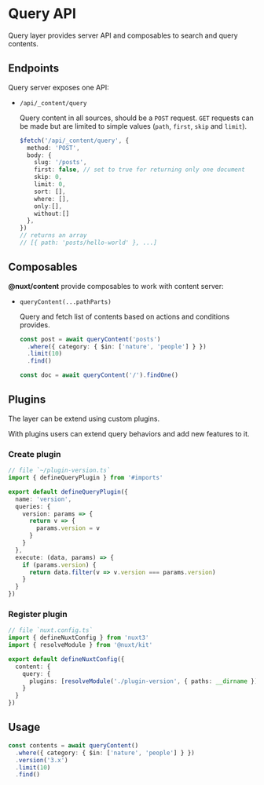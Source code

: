 # Query API

Query layer provides server API and composables to search and query contents.

## Endpoints

Query server exposes one API:

- `/api/_content/query`

  Query content in all sources, should be a `POST` request. `GET` requests can be made but are limited to simple values (`path`, `first`, `skip` and `limit`).

  ```ts
  $fetch('/api/_content/query', {
    method: 'POST',
    body: {
      slug: '/posts',
      first: false, // set to true for returning only one document
      skip: 0,
      limit: 0,
      sort: [],
      where: [],
      only:[],
      without:[]
    },
  })
  // returns an array
  // [{ path: 'posts/hello-world' }, ...]
  ```

## Composables

**@nuxt/content** provide composables to work with content server:

- `queryContent(...pathParts)`

  Query and fetch list of contents based on actions and conditions provides.

  ```ts
  const post = await queryContent('posts')
    .where({ category: { $in: ['nature', 'people'] } })
    .limit(10)
    .find()

  const doc = await queryContent('/').findOne()
  ```

## Plugins

The layer can be extend using custom plugins.

With plugins users can extend query behaviors and add new features to it.

### Create plugin

```ts
// file `~/plugin-version.ts`
import { defineQueryPlugin } from '#imports'

export default defineQueryPlugin({
  name: 'version',
  queries: {
    version: params => {
      return v => {
        params.version = v
      }
    }
  },
  execute: (data, params) => {
    if (params.version) {
      return data.filter(v => v.version === params.version)
    }
  }
})
```

### Register plugin

```ts
// file `nuxt.config.ts`
import { defineNuxtConfig } from 'nuxt3'
import { resolveModule } from '@nuxt/kit'

export default defineNuxtConfig({
  content: {
    query: {
      plugins: [resolveModule('./plugin-version', { paths: __dirname })]
    }
  }
})
```

## Usage

```ts
const contents = await queryContent()
  .where({ category: { $in: ['nature', 'people'] } })
  .version('3.x')
  .limit(10)
  .find()
```
